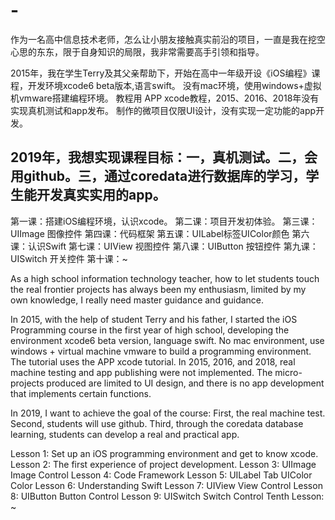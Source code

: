 # -
作为一名高中信息技术老师，怎么让小朋友接触真实前沿的项目，一直是我在挖空心思的东东，限于自身知识的局限，我非常需要高手引领和指导。

2015年，我在学生Terry及其父亲帮助下，开始在高中一年级开设《iOS编程》课程，开发环境xcode6 beta版本,语言swift。
没有mac环境，使用windows+虚拟机vmware搭建编程环境。
教程用 APP xcode教程，2015、2016、2018年没有实现真机测试和app发布。
制作的微项目仅限UI设计，没有实现一定功能的app开发。

2019年，我想实现课程目标：一，真机测试。二，会用github。三，通过coredata进行数据库的学习，学生能开发真实实用的app。
----------------------------------------------------------------------------------------------------------------------------------
第一课：搭建iOS编程环境，认识xcode。
第二课：项目开发初体验。
第三课：UIImage 图像控件
第四课：代码框架
第五课：UILabel标签UIColor颜色
第六课：认识Swift
第七课：UIView 视图控件
第八课：UIButton 按钮控件
第九课：UISwitch 开关控件
第十课：~


  As a high school information technology teacher, how to let students touch the real frontier projects has always been my enthusiasm, limited by my own knowledge, I really need master guidance and guidance.

  In 2015, with the help of student Terry and his father, I started the iOS Programming course in the first year of high school, developing the environment xcode6 beta version, language swift. No mac environment, use windows + virtual machine vmware to build a programming environment. The tutorial uses the APP xcode tutorial. In 2015, 2016, and 2018, real machine testing and app publishing were not implemented. The micro-projects produced are limited to UI design, and there is no app development that implements certain functions.

  In 2019, I want to achieve the goal of the course: First, the real machine test. Second, students will use github. Third, through the coredata database learning, students can develop a real and practical app.
  
   Lesson 1: Set up an iOS programming environment and get to know xcode. 
   Lesson 2: The first experience of project development. 
   Lesson 3: UIImage Image Control
   Lesson 4: Code Framework 
   Lesson 5: UILabel Tab UIColor Color 
   Lesson 6: Understanding Swift 
   Lesson 7: UIView View Control 
   Lesson 8: UIButton Button Control 
   Lesson 9: UISwitch Switch Control Tenth Lesson: ~
